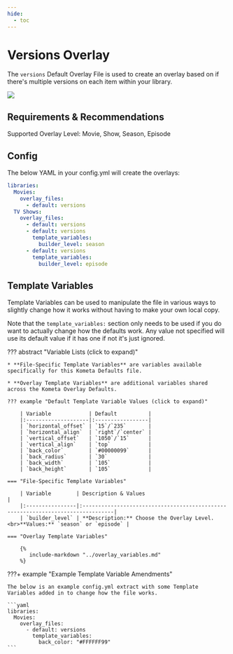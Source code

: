 ```yaml
---
hide:
  - toc
---
```

# Versions Overlay

The `versions` Default Overlay File is used to create an overlay based on if there's multiple versions on each item 
within your library.

![](images/version.png)

## Requirements & Recommendations

Supported Overlay Level: Movie, Show, Season, Episode

## Config

The below YAML in your config.yml will create the overlays:

```yaml
libraries:
  Movies:
    overlay_files:
      - default: versions
  TV Shows:
    overlay_files:
      - default: versions
      - default: versions
        template_variables:
          builder_level: season
      - default: versions
        template_variables:
          builder_level: episode
```

## Template Variables

Template Variables can be used to manipulate the file in various ways to slightly change how it works without having to 
make your own local copy.

Note that the `template_variables:` section only needs to be used if you do want to actually change how the defaults 
work. Any value not specified will use its default value if it has one if not it's just ignored.

??? abstract "Variable Lists (click to expand)"

    * **File-Specific Template Variables** are variables available specifically for this Kometa Defaults file.

    * **Overlay Template Variables** are additional variables shared across the Kometa Overlay Defaults.

    ??? example "Default Template Variable Values (click to expand)"

        | Variable            | Default          |
        |:--------------------|:-----------------|
        | `horizontal_offset` | `15`/`235`       |
        | `horizontal_align`  | `right`/`center` |
        | `vertical_offset`   | `1050`/`15`      |
        | `vertical_align`    | `top`            |
        | `back_color`        | `#00000099`      |
        | `back_radius`       | `30`             |
        | `back_width`        | `105`            |
        | `back_height`       | `105`            |
        
    === "File-Specific Template Variables"

        | Variable        | Description & Values                                                            |
        |:----------------|:--------------------------------------------------------------------------------|
        | `builder_level` | **Description:** Choose the Overlay Level.<br>**Values:** `season` or `episode` |

    === "Overlay Template Variables"

        {%
           include-markdown "../overlay_variables.md"
        %}
    
???+ example "Example Template Variable Amendments"

    The below is an example config.yml extract with some Template Variables added in to change how the file works.
    
    ```yaml
    libraries:
      Movies:
        overlay_files:
          - default: versions
            template_variables:
              back_color: "#FFFFFF99"
    ```
